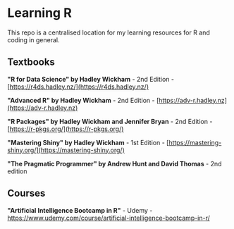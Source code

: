 # Learning R

This repo is a centralised location for my learning resources for R and coding in general.

## Textbooks

**"R for Data Science" by Hadley Wickham** - 2nd Edition - [https://r4ds.hadley.nz/](https://r4ds.hadley.nz/)

**"Advanced R" by Hadley Wickham** - 2nd Edition - [https://adv-r.hadley.nz](https://adv-r.hadley.nz) 

**"R Packages" by Hadley Wickham and Jennifer Bryan** - 2nd Edition - [https://r-pkgs.org/](https://r-pkgs.org/) 

**"Mastering Shiny" by Hadley Wickham** - 1st Edition - [https://mastering-shiny.org/](https://mastering-shiny.org/)

**"The Pragmatic Programmer" by Andrew Hunt and David Thomas** - 2nd edition

## Courses

**"Artificial Intelligence Bootcamp in R"** - Udemy - https://www.udemy.com/course/artificial-intelligence-bootcamp-in-r/


